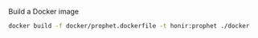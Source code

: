 Build a Docker image

```bash
docker build -f docker/prophet.dockerfile -t honir:prophet ./docker
```